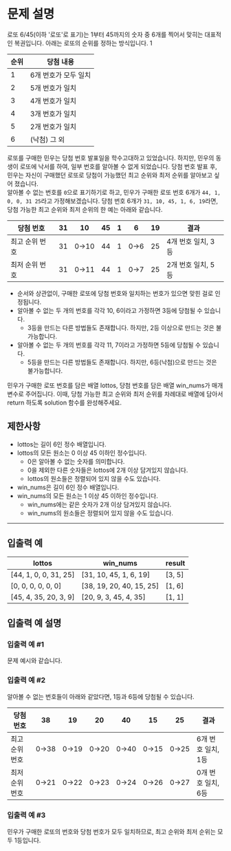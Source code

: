 # 문제 설명  
로또 6/45(이하 '로또'로 표기)는 1부터 45까지의 숫자 중 6개를 찍어서 맞히는 대표적인 복권입니다. 아래는 로또의 순위를 정하는 방식입니다. 1  
  
|순위|당첨 내용|  
|----|---------|
|1| 6개 번호가 모두 일치  |
|2| 5개 번호가 일치  |
|3| 4개 번호가 일치  |
|4| 3개 번호가 일치  |
|5| 2개 번호가 일치  |
|6| (낙첨)	그 외  |

로또를 구매한 민우는 당첨 번호 발표일을 학수고대하고 있었습니다. 하지만, 민우의 동생이 로또에 낙서를 하여, 일부 번호를 알아볼 수 없게 되었습니다. 당첨 번호 발표 후, 민우는 자신이 구매했던 로또로 당첨이 가능했던 최고 순위와 최저 순위를 알아보고 싶어 졌습니다.  
알아볼 수 없는 번호를 `0`으로 표기하기로 하고, 민우가 구매한 로또 번호 6개가 `44, 1, 0, 0, 31 25`라고 가정해보겠습니다. 당첨 번호 6개가 `31, 10, 45, 1, 6, 19`라면, 당첨 가능한 최고 순위와 최저 순위의 한 예는 아래와 같습니다.  
  
|당첨 번호|	31|	10|	45|	1|	6|	19|	결과|
|-|-|-|-|-|-|-|-|
|최고 순위 번호|	31|	0→10|	44|	1|	0→6|	25|	4개 번호 일치, 3등  |
|최저 순위 번호|	31|	0→11|	44|	1|	0→7|	25|	2개 번호 일치, 5등  |

- 순서와 상관없이, 구매한 로또에 당첨 번호와 일치하는 번호가 있으면 맞힌 걸로 인정됩니다.  
- 알아볼 수 없는 두 개의 번호를 각각 10, 6이라고 가정하면 3등에 당첨될 수 있습니다.  
  - 3등을 만드는 다른 방법들도 존재합니다. 하지만, 2등 이상으로 만드는 것은 불가능합니다.  
- 알아볼 수 없는 두 개의 번호를 각각 11, 7이라고 가정하면 5등에 당첨될 수 있습니다.  
  - 5등을 만드는 다른 방법들도 존재합니다. 하지만, 6등(낙첨)으로 만드는 것은 불가능합니다.  

민우가 구매한 로또 번호를 담은 배열 lottos, 당첨 번호를 담은 배열 win_nums가 매개변수로 주어집니다. 이때, 당첨 가능한 최고 순위와 최저 순위를 차례대로 배열에 담아서 return 하도록 solution 함수를 완성해주세요.  
  
## 제한사항  
- lottos는 길이 6인 정수 배열입니다.  
- lottos의 모든 원소는 0 이상 45 이하인 정수입니다.  
  - 0은 알아볼 수 없는 숫자를 의미합니다.  
  - 0을 제외한 다른 숫자들은 lottos에 2개 이상 담겨있지 않습니다.  
  - lottos의 원소들은 정렬되어 있지 않을 수도 있습니다.  
- win_nums은 길이 6인 정수 배열입니다.  
- win_nums의 모든 원소는 1 이상 45 이하인 정수입니다.  
  - win_nums에는 같은 숫자가 2개 이상 담겨있지 않습니다.  
  - win_nums의 원소들은 정렬되어 있지 않을 수도 있습니다.  

---

## 입출력 예  
|lottos|	win_nums|	result  |
|-|-|-|
|[44, 1, 0, 0, 31, 25]|	[31, 10, 45, 1, 6, 19]|	[3, 5]  |
|[0, 0, 0, 0, 0, 0]|	[38, 19, 20, 40, 15, 25]|	[1, 6]  |
|[45, 4, 35, 20, 3, 9]|	[20, 9, 3, 45, 4, 35]|	[1, 1]  |

## 입출력 예 설명  

### 입출력 예 #1  
문제 예시와 같습니다.  
  
### 입출력 예 #2  
알아볼 수 없는 번호들이 아래와 같았다면, 1등과 6등에 당첨될 수 있습니다.  
  
|당첨 번호|	38|	19|	20|	40|	15|	25|	결과|  
|-|-|-|-|-|-|-|-|
|최고 순위 번호|	0→38|	0→19|	0→20|	0→40|	0→15|	0→25|	6개 번호 일치, 1등  |
|최저 순위 번호|	0→21|	0→22|	0→23|	0→24|	0→26|	0→27|	0개 번호 일치, 6등  |

### 입출력 예 #3  
민우가 구매한 로또의 번호와 당첨 번호가 모두 일치하므로, 최고 순위와 최저 순위는 모두 1등입니다.